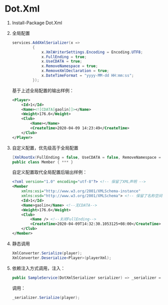 # Dot.Xml

1. Install-Package Dot.Xml

2. 全局配置
   ```C#
   services.AddXmlSerializer(x =>
            {
                x.XmlWriterSettings.Encoding = Encoding.UTF8;
                x.FullEnding = true;
                x.UseCDATA = true;
                x.RemoveNamespace = true;
                x.RemoveXmlDeclaration = true;
                x.DateTimeFormat = "yyyy-MM-dd HH:mm:ss";
            });
   ```
   基于上述全局配置的输出样例：
   ```XML
   <Player>
       <Id>1</Id>
       <Name><![CDATA[gaolin]]></Name>
       <Weight>176.6</Weight>
       <Club>
           <Name></Name>
           <CreateTime>2020-04-09 14:23:49</CreateTime>
       </Club>
   </Player>
   ```

3. 自定义配置，优先级高于全局配置
   ```C#
   [XmlRootEx(FullEnding = false, UseCDATA = false, RemoveNamespace = false, RemoveXmlDeclaration = false, DateTimeFormat = "yyyy-MM-ddTHH:mm:ss.fffffffzzzzzz")]
   public class Member { *** }
   ```
   自定义配置取代全局配置后输出样例：
   ```XML
   <?xml version="1.0" encoding="utf-8"?> <!-- 保留了XML声明 -->
   <Member
       xmlns:xsi="http://www.w3.org/2001/XMLSchema-instance"
       xmlns:xsd="http://www.w3.org/2001/XMLSchema"> <!-- 保留了名称空间 -->
       <Id>1</Id>
       <Name>gaolin</Name> <!--无CDATA-->
       <Weight>176.6</Weight>
       <Club>
           <Name /> <!--关闭FullEnding-->
           <CreateTime>2020-04-09T14:32:30.1053125+08:00</CreateTime>
       </Club>
   </Member>
   ```

4. 静态调用
   ```C#
   XmlConverter.Serialize(player);
   XmlConverter.Deserialize<Player>(playerXml);
   ```
   
5. 依赖注入方式调用，注入：
   ```C#
   public SampleService(DotXmlSerializer serializer) => _serializer = serializer;
   ```
   调用：
   ```C#
   _serializer.Serialize(player);
   ```
